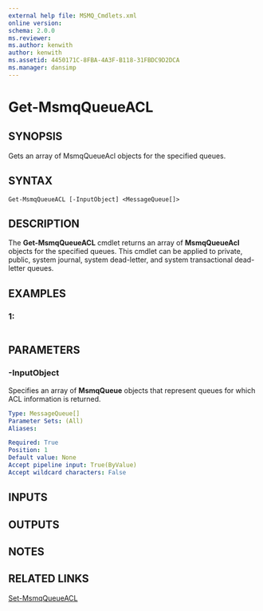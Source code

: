 ```yaml
---
external help file: MSMQ_Cmdlets.xml
online version: 
schema: 2.0.0
ms.reviewer:
ms.author: kenwith
author: kenwith
ms.assetid: 4450171C-8FBA-4A3F-B118-31FBDC9D2DCA
ms.manager: dansimp
---
```


# Get-MsmqQueueACL

## SYNOPSIS
Gets an array of MsmqQueueAcl objects for the specified queues.

## SYNTAX

```
Get-MsmqQueueACL [-InputObject] <MessageQueue[]>
```

## DESCRIPTION
The **Get-MsmqQueueACL** cmdlet returns an array of **MsmqQueueAcl** objects for the specified queues.
This cmdlet can be applied to private, public, system journal, system dead-letter, and system transactional dead-letter queues.

## EXAMPLES

### 1:
```

```

## PARAMETERS

### -InputObject
Specifies an array of **MsmqQueue** objects that represent queues for which ACL information is returned.

```yaml
Type: MessageQueue[]
Parameter Sets: (All)
Aliases: 

Required: True
Position: 1
Default value: None
Accept pipeline input: True(ByValue)
Accept wildcard characters: False
```

## INPUTS

## OUTPUTS

## NOTES

## RELATED LINKS

[Set-MsmqQueueACL](./Set-MsmqQueueACL.md)

